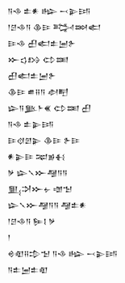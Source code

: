 <div class='block'>
<div class='line'>𒀀𒈾 𒉺𒀭 𒈗 𒁁𒉌𒅀</div>
<div class='line'>𒁹𒆪𒈾𒀀 𒆠𒄿 𒅋𒇷𒅗</div>
<div class='line'>𒄿𒈾 𒌷𒅗𒉺𒅁𒉿</div>
<div class='line'>𒁍𒌓𒋳 𒌌𒌅</div>
<div class='line'>𒌷𒅗𒉺𒅁𒉿</div>
<div class='line'>𒆠𒄿 𒌑𒍝𒀀 𒀠𒋃</div>
<div class='line'>𒇽𒀀𒆥𒈨𒌍 𒌌𒌅 𒌷</div>
<div class='line'>𒀀𒈾 𒉺𒉌𒅀</div>
<div class='line'>𒄿𒋼𒇻𒉌 𒆠𒄿 𒉿𒄿</div>
<div class='line'>𒀭𒉌𒄿 𒉈𒂊𒈬</div>
<div class='line'>𒃻 𒇽𒃵𒁍𒆷𒀀𒀀</div>
<div class='line'>𒅅𒋫𒁍𒉡 𒌝𒈠</div>
<div class='line'>𒇽𒃵𒁍𒆷𒀀𒀀 𒆷𒉺𒀭</div>
<div class='line'>𒁹𒆪𒈾𒀀 𒌉𒋙 𒃻</div>
<div class='line'>𒁹</div>
<div class='line'>𒄴𒊏𒍝𒄠𒈠 𒀀𒈾 𒈗 𒁁𒉌𒅀</div>
<div class='line'>𒀀𒉺𒅁𒉺𒊏</div>
</div>